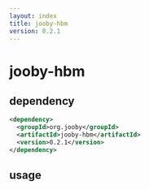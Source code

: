 ```yaml
---
layout: index
title: jooby-hbm
version: 0.2.1
---
```


# jooby-hbm

## dependency

```xml
<dependency>
  <groupId>org.jooby</groupId>
  <artifactId>jooby-hbm</artifactId>
  <version>0.2.1</version>
</dependency>
```
## usage


